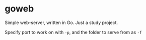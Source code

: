 # goweb

Simple web-server, written in Go. Just a study project.

Specify port to work on with ```-p```, and the folder to serve from as ```-f```

